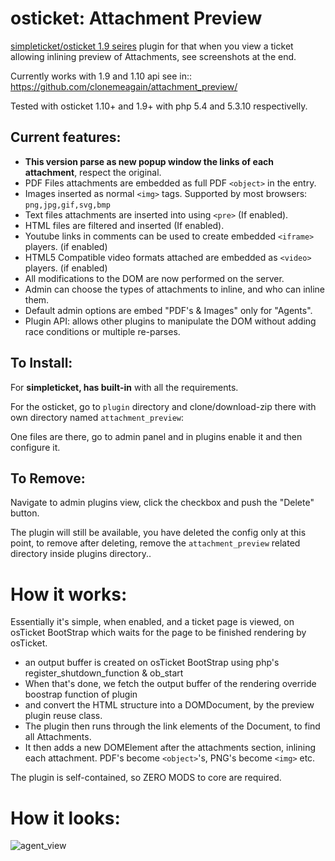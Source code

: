 # osticket: Attachment Preview

[simpleticket/osticket 1.9 seires](https://gitlab.com/venenux/simpleticket109) plugin 
for that when you view a ticket allowing inlining preview of Attachments, see screenshots at the end.

Currently works with 1.9 and 1.10 api see in:: https://github.com/clonemeagain/attachment_preview/

Tested with osticket 1.10+ and 1.9+ with php 5.4 and 5.3.10 respectivelly.

## Current features:

- **This version parse as new popup window the links of each attachment**, respect the original.
- PDF Files attachments are embedded as full PDF `<object>` in the entry.
- Images inserted as normal `<img>` tags. Supported by most browsers: `png,jpg,gif,svg,bmp`
- Text files attachments are inserted into using `<pre>` (If enabled). 
- HTML files are filtered and inserted (If enabled). 
- Youtube links in comments can be used to create embedded `<iframe>` players. (if enabled)
- HTML5 Compatible video formats attached are embedded as `<video>` players. (if enabled)
- All modifications to the DOM are now performed on the server.
- Admin can choose the types of attachments to inline, and who can inline them.
- Default admin options are embed "PDF's & Images" only for "Agents".
- Plugin API: allows other plugins to manipulate the DOM without adding race conditions or multiple re-parses.

## To Install:

For **simpleticket, has built-in** with all the requirements.

For the osticket, go to `plugin` directory and clone/download-zip there with own directory named `attachment_preview`:

One files are there, go to admin panel and in plugins enable it and then configure it.

## To Remove:

Navigate to admin plugins view, click the checkbox and push the "Delete" button.

The plugin will still be available, you have deleted the config only at this point, 
to remove after deleting, remove the `attachment_preview` related directory inside plugins directory..

# How it works:

Essentially it's simple, when enabled, and a ticket page is viewed, on osTicket BootStrap which 
waits for the page to be finished rendering by osTicket.
* an output buffer is created on osTicket BootStrap using php's register_shutdown_function & ob_start
* When that's done, we fetch the output buffer of the rendering override boostrap function of plugin
* and convert the HTML structure into a DOMDocument, by the preview plugin reuse class.
* The plugin then runs through the link elements of the Document, to find all Attachments.
* It then adds a new DOMElement after the attachments section, inlining each attachment. PDF's become `<object>`'s, PNG's become `<img>` etc. 

The plugin is self-contained, so ZERO MODS to core are required.

# How it looks:

![agent_view](https://cloud.githubusercontent.com/assets/5077391/15166401/bedd01fc-1761-11e6-8814-178c7d4efc03.png)

